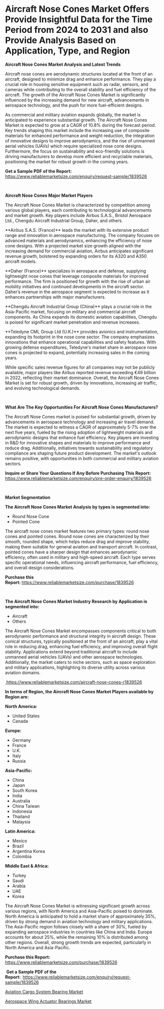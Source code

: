 <p><h1>Aircraft Nose Cones Market Offers Provide Insightful Data for the Time Period from 2024 to 2031 and also Provide Analysis Based on Application, Type, and Region</h1></p><p><strong>Aircraft Nose Cones Market Analysis and Latest Trends</strong></p>
<p><p>Aircraft nose cones are aerodynamic structures located at the front of an aircraft, designed to minimize drag and enhance performance. They play a crucial role in housing sensitive equipment such as radar, sensors, and cameras while contributing to the overall stability and fuel efficiency of the aircraft. The growth of the Aircraft Nose Cones Market is significantly influenced by the increasing demand for new aircraft, advancements in aerospace technology, and the push for more fuel-efficient designs.</p><p>As commercial and military aviation expands globally, the market is anticipated to experience substantial growth. The Aircraft Nose Cones Market is expected to grow at a CAGR of 10.8% during the forecast period. Key trends shaping this market include the increasing use of composite materials for enhanced performance and weight reduction, the integration of innovative designs to improve aerodynamics, and the rise of unmanned aerial vehicles (UAVs) which require specialized nose cone designs. Furthermore, the focus on sustainability and eco-friendly solutions is driving manufacturers to develop more efficient and recyclable materials, positioning the market for robust growth in the coming years.</p></p>
<p><strong>Get a Sample PDF of the Report:&nbsp;</strong> <a href="https://www.reliablemarketsize.com/enquiry/request-sample/1839526?utm_campaign=1105&utm_medium=2&utm_source=Github&utm_content=ia&utm_term=04112024&utm_id=aircraft-nose-cones">https://www.reliablemarketsize.com/enquiry/request-sample/1839526</a></p>
<p>&nbsp;</p>
<p><strong>Aircraft Nose Cones Major Market Players</strong></p>
<p><p>The Aircraft Nose Cones Market is characterized by competition among various global players, each contributing to technological advancements and market growth. Key players include Airbus S.A.S., Bristol Aerospace Ltd., Chengdu Aircraft Industrial Group, Daher, and others.</p><p>**Airbus S.A.S. (France)** leads the market with its extensive product range and innovation in aerospace manufacturing. The company focuses on advanced materials and aerodynamics, enhancing the efficiency of nose cone designs. With a projected market size growth aligned with the increasing demand for commercial aviation, Airbus anticipates significant revenue growth, bolstered by expanding orders for its A320 and A350 aircraft models.</p><p>**Daher (France)** specializes in aerospace and defense, supplying lightweight nose cones that leverage composite materials for improved performance. The firm is positioned for growth with the rise of urban air mobility initiatives and continued developments in the aircraft sector. Daher’s revenue in the aerospace segment is expected to increase as it enhances partnerships with major manufacturers.</p><p>**Chengdu Aircraft Industrial Group (China)** plays a crucial role in the Asia-Pacific market, focusing on military and commercial aircraft components. As China expands its domestic aviation capabilities, Chengdu is poised for significant market penetration and revenue increases.</p><p>**Teledyne CML Group Ltd (U.K.)** provides avionics and instrumentation, expanding its footprint in the nose cone sector. The company emphasizes innovations that enhance operational capabilities and safety features. With growing defense expenditures, Teledyne's market share in aerospace nose cones is projected to expand, potentially increasing sales in the coming years.</p><p>While specific sales revenue figures for all companies may not be publicly available, major players like Airbus reported revenue exceeding €49 billion in 2022, reflecting their market dominance. Overall, the Aircraft Nose Cones Market is set for robust growth, driven by innovations, increasing air traffic, and evolving technological demands.</p></p>
<p>&nbsp;</p>
<p><strong>What Are The Key Opportunities For Aircraft Nose Cones Manufacturers?</strong></p>
<p><p>The Aircraft Nose Cones market is poised for substantial growth, driven by advancements in aerospace technology and increasing air travel demand. The market is expected to witness a CAGR of approximately 5-7% over the next five years, fueled by the rising adoption of lightweight materials and aerodynamic designs that enhance fuel efficiency. Key players are investing in R&D for innovative shapes and materials to improve performance and reduce drag. Additionally, initiatives towards sustainability and regulatory compliance are shaping future product development. The market's outlook remains positive, with opportunities in both commercial and military aviation sectors.</p></p>
<p><strong>Inquire or Share Your Questions If Any Before Purchasing This Report:</strong> <a href="https://www.reliablemarketsize.com/enquiry/pre-order-enquiry/1839526?utm_campaign=1105&utm_medium=2&utm_source=Github&utm_content=ia&utm_term=04112024&utm_id=aircraft-nose-cones">https://www.reliablemarketsize.com/enquiry/pre-order-enquiry/1839526</a></p>
<p>&nbsp;</p>
<p><strong>Market Segmentation</strong></p>
<p><strong>The Aircraft Nose Cones Market Analysis by types is segmented into:</strong></p>
<p><ul><li>Round Nose Cone</li><li>Pointed Cone</li></ul></p>
<p><p>The aircraft nose cones market features two primary types: round nose cones and pointed cones. Round nose cones are characterized by their smooth, rounded shape, which helps reduce drag and improve stability, making them suitable for general aviation and transport aircraft. In contrast, pointed cones have a sharper design that enhances aerodynamic efficiency, often used in military and high-speed aircraft. Each type serves specific operational needs, influencing aircraft performance, fuel efficiency, and overall design considerations.</p></p>
<p><strong>Purchase this Report:&nbsp;</strong><a href="https://www.reliablemarketsize.com/purchase/1839526?utm_campaign=1105&utm_medium=2&utm_source=Github&utm_content=ia&utm_term=04112024&utm_id=aircraft-nose-cones">https://www.reliablemarketsize.com/purchase/1839526</a></p>
<p>&nbsp;</p>
<p><strong>The Aircraft Nose Cones Market Industry Research by Application is segmented into:</strong></p>
<p><ul><li>Aircraft</li><li>Others</li></ul></p>
<p><p>The Aircraft Nose Cones Market encompasses components critical to both aerodynamic performance and structural integrity in aircraft design. These conical structures, typically positioned at the front of an aircraft, play a vital role in reducing drag, enhancing fuel efficiency, and improving overall flight stability. Applications extend beyond traditional aircraft to include unmanned aerial vehicles (UAVs) and other aerospace technologies. Additionally, the market caters to niche sectors, such as space exploration and military applications, highlighting its diverse utility across various aviation domains.</p></p>
<p><a href="https://www.reliablemarketsize.com/aircraft-nose-cones-r1839526?utm_campaign=1105&utm_medium=2&utm_source=Github&utm_content=ia&utm_term=04112024&utm_id=aircraft-nose-cones">&nbsp;https://www.reliablemarketsize.com/aircraft-nose-cones-r1839526</a></p>
<p><strong>In terms of Region, the Aircraft Nose Cones Market Players available by Region are:</strong></p>
<p>
    <p> <strong> North America: </strong>
        <ul>
            <li>United States</li>
            <li>Canada</li>
        </ul>
        </p> 
    <p> <strong> Europe: </strong>
        <ul>
            <li>Germany</li>
            <li>France</li>
            <li>U.K.</li>
            <li>Italy</li>
            <li>Russia</li>
        </ul>
        </p> 
    <p> <strong> Asia-Pacific: </strong>
        <ul>
            <li>China</li>
            <li>Japan</li>
            <li>South Korea</li>
            <li>India</li>
            <li>Australia</li>
            <li>China Taiwan</li>
            <li>Indonesia</li>
            <li>Thailand</li>
            <li>Malaysia</li>
        </ul>
        </p> 
    <p> <strong> Latin America: </strong>
        <ul>
            <li>Mexico</li>
            <li>Brazil</li>
            <li>Argentina Korea</li>
            <li>Colombia</li>
        </ul>
        </p> 
    <p> <strong> Middle East & Africa: </strong>
        <ul>
            <li>Turkey</li>
            <li>Saudi</li>
            <li>Arabia</li>
            <li>UAE</li>
            <li>Korea</li>
        </ul>
    </p>
    </p>
<p><p>The Aircraft Nose Cones Market is witnessing significant growth across various regions, with North America and Asia-Pacific poised to dominate. North America is anticipated to hold a market share of approximately 35%, driven by strong demand in aviation technology and military applications. The Asia-Pacific region follows closely with a share of 30%, fueled by expanding aerospace industries in countries like China and India. Europe accounts for about 25%, while the remaining 10% is distributed among other regions. Overall, strong growth trends are expected, particularly in North America and Asia-Pacific.</p></p>
<p><strong>Purchase this Report: </strong><a href="https://www.reliablemarketsize.com/purchase/1839526?utm_campaign=1105&utm_medium=2&utm_source=Github&utm_content=ia&utm_term=04112024&utm_id=aircraft-nose-cones">https://www.reliablemarketsize.com/purchase/1839526</a></p>
<p>&nbsp;<strong>Get a Sample PDF of the Report:&nbsp;&nbsp;</strong><a href="https://www.reliablemarketsize.com/enquiry/request-sample/1839526?utm_campaign=1105&utm_medium=2&utm_source=Github&utm_content=ia&utm_term=04112024&utm_id=aircraft-nose-cones">https://www.reliablemarketsize.com/enquiry/request-sample/1839526</a></p>
<p><strong></strong></p>
<p><p><a href="https://github.com/cophervdheacoxt/Market-Research-Report-List-1/blob/main/aviation-cargo-system-bearing-market.md?utm_campaign=1105&utm_medium=2&utm_source=Github&utm_content=ia&utm_term=04112024&utm_id=aircraft-nose-cones">Aviation Cargo System Bearing Market</a></p><p><a href="https://github.com/NorbertYates/Market-Research-Report-List-7/blob/main/aerospace-wing-actuator-bearings-market.md?utm_campaign=1105&utm_medium=2&utm_source=Github&utm_content=ia&utm_term=04112024&utm_id=aircraft-nose-cones">Aerospace Wing Actuator Bearings Market</a></p></p>
